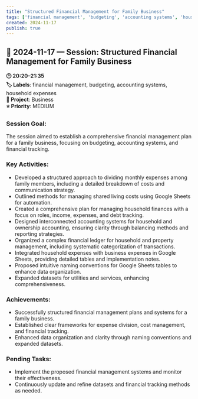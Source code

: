 ```yaml
---
title: "Structured Financial Management for Family Business"
tags: ['financial management', 'budgeting', 'accounting systems', 'household expenses']
created: 2024-11-17
publish: true
---
```


## 📅 2024-11-17 — Session: Structured Financial Management for Family Business

**🕒 20:20–21:35**  
**🏷️ Labels**: financial management, budgeting, accounting systems, household expenses  
**📂 Project**: Business  
**⭐ Priority**: MEDIUM  


### Session Goal:
The session aimed to establish a comprehensive financial management plan for a family business, focusing on budgeting, accounting systems, and financial tracking.

### Key Activities:
- Developed a structured approach to dividing monthly expenses among family members, including a detailed breakdown of costs and communication strategy.
- Outlined methods for managing shared living costs using Google Sheets for automation.
- Created a comprehensive plan for managing household finances with a focus on roles, income, expenses, and debt tracking.
- Designed interconnected accounting systems for household and ownership accounting, ensuring clarity through balancing methods and reporting strategies.
- Organized a complex financial ledger for household and property management, including systematic categorization of transactions.
- Integrated household expenses with business expenses in Google Sheets, providing detailed tables and implementation notes.
- Proposed intuitive naming conventions for Google Sheets tables to enhance data organization.
- Expanded datasets for utilities and services, enhancing comprehensiveness.

### Achievements:
- Successfully structured financial management plans and systems for a family business.
- Established clear frameworks for expense division, cost management, and financial tracking.
- Enhanced data organization and clarity through naming conventions and expanded datasets.

### Pending Tasks:
- Implement the proposed financial management systems and monitor their effectiveness.
- Continuously update and refine datasets and financial tracking methods as needed.
